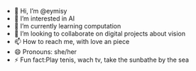 - 👋 Hi, I’m @eymisy
- 👀 I’m interested in AI
- 🌱 I’m currently learning computation
- 💞️ I’m looking to collaborate on digital projects about vision
- 📫 How to reach me, with love an piece
- 😄 Pronouns: she/her
- ⚡ Fun fact:Play tenis, wach tv, take the sunbathe by the sea

<!---
eymisy/eymisy is a ✨ special ✨ repository because its `README.md` (this file) appears on your GitHub profile.
You can click the Preview link to take a look at your changes.
--->

